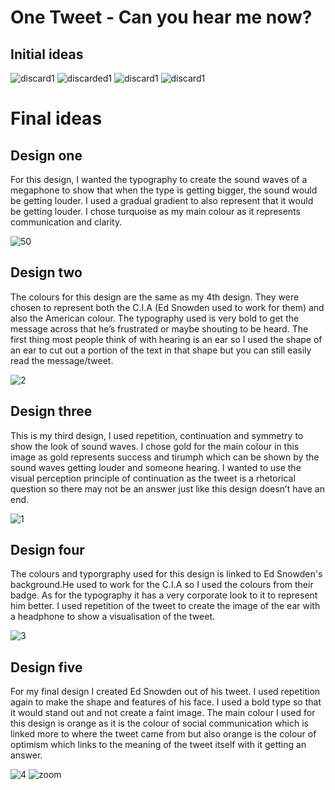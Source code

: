 # One Tweet - Can you hear me now? 

## Initial ideas

![discard1](https://cloud.githubusercontent.com/assets/22593770/20682728/f9c8077a-b5a0-11e6-8a6d-507fdb524c35.jpg) 
![discarded1](https://cloud.githubusercontent.com/assets/22593770/20682806/6b30869e-b5a1-11e6-8e1b-9dce180d57a5.jpg)
![discard1](https://cloud.githubusercontent.com/assets/22593770/20682955/166024de-b5a2-11e6-9f37-e67736ceccfa.jpg)
![discard1](https://cloud.githubusercontent.com/assets/22593770/20683030/6247bcd6-b5a2-11e6-9505-d9ebca87737f.jpg)









# Final ideas

## Design one

For this design, I wanted the typography to create the sound waves of a megaphone to show that when the type is getting bigger, the sound would be getting louder. I used a gradual gradient to also represent that it would be getting louder. I chose turquoise as my main colour as it represents communication and clarity. 

![50](https://cloud.githubusercontent.com/assets/22593770/19626901/3644888e-9933-11e6-9033-f4d1f3208ca9.jpg)

## Design two

The colours for this design are the same as my 4th design. They were chosen to represent both the C.I.A (Ed Snowden used to work for them) and also the American colour. The typography used is very bold to get the message across that he’s frustrated or maybe shouting to be heard. The first thing most people think of with hearing is an ear so I used the shape of an ear to cut out a portion of the text in that shape but you can still easily read the message/tweet.

![2](https://cloud.githubusercontent.com/assets/22593770/19626980/16cd8e5e-9935-11e6-9a73-b2a80bcc5502.jpg)

## Design three

This is my third design, I used repetition, continuation and symmetry to show the look of sound waves. I chose gold for the main colour in this image as gold represents success and tirumph which can be shown by the sound waves getting louder and someone hearing. I wanted to use the visual perception principle of continuation as the tweet is a rhetorical question so there may not be an answer just like this design doesn’t have an end.

![1](https://cloud.githubusercontent.com/assets/22593770/19626984/29bc5c84-9935-11e6-90e2-0c634234708f.jpg)

## Design four

The colours and typorgraphy used for this design is linked to Ed Snowden's background.He used to work for the C.I.A so I used the colours from their badge. As for the typography it has a very corporate look to it to represent him better. I used repetition of the tweet to create the image of the ear with a headphone to show a visualisation of the tweet. 

![3](https://cloud.githubusercontent.com/assets/22593770/19626989/416ab902-9935-11e6-851f-0ade65d496b0.jpg)

## Design five

For my final design I created Ed Snowden out of his tweet. I used repetition again to make the shape and features of his face. I used a bold type so that it would stand out and not create a faint image. The main colour I used for this design is orange as it is the colour of social communication which is linked more to where the tweet came from but also orange is the colour of optimism which links to the meaning of the tweet itself with it getting an answer.

![4](https://cloud.githubusercontent.com/assets/22593770/19626990/4998fdb4-9935-11e6-92a8-5ba5b6ec7277.jpg)
![zoom](https://cloud.githubusercontent.com/assets/22593770/20685579/d0e0557c-b5ac-11e6-9988-7c037d002842.jpg)

